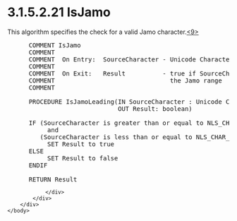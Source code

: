 <html dir="LTR" xmlns:mshelp="http://msdn.microsoft.com/mshelp" xmlns:ddue="http://ddue.schemas.microsoft.com/authoring/2003/5" xmlns:xlink="http://www.w3.org/1999/xlink" xmlns:tool="http://www.microsoft.com/tooltip">
    <head>
        <meta http-equiv="Content-Type" content="text/html; CHARSET=utf-8"></meta>
        <meta name="save" content="history"></meta>
        <title>3.1.5.2.21 IsJamo</title>
        <xml>
            <mshelp:toctitle title="3.1.5.2.21 IsJamo"></mshelp:toctitle>
            <mshelp:rltitle title="[MS-UCODEREF]: IsJamo"></mshelp:rltitle>
            <mshelp:keyword index="A" term="d27ff90a-34a2-40ff-87a2-957ffa3cf255"></mshelp:keyword>
            <mshelp:attr name="DCSext.ContentType" value="open specification"></mshelp:attr>
            <mshelp:attr name="AssetID" value="d27ff90a-34a2-40ff-87a2-957ffa3cf255"></mshelp:attr>
            <mshelp:attr name="TopicType" value="kbRef"></mshelp:attr>
            <mshelp:attr name="DCSext.Title" value="[MS-UCODEREF]: IsJamo" />
        </xml>
    </head>
    <body>
        <div id="header">
            <h1 class="heading">3.1.5.2.21 IsJamo</h1>
        </div>
        <div id="mainSection">
            <div id="mainBody">
                <div id="allHistory" class="saveHistory"></div>
                <div id="sectionSection0" class="section" name="collapseableSection">
                    

<p>This algorithm specifies the check for a valid Jamo
character.<a id="Appendix_A_Target_9"></a><a href="a6d86942-eaf6-44c6-8afd-1603b3f4f0aa.html#Appendix_A_9" aria-label="Product behavior note 9">&lt;9&gt;</a></p>

<dl>
<dd>
<div><pre> COMMENT IsJamo 
 COMMENT
 COMMENT  On Entry:  SourceCharacter - Unicode Character to test
 COMMENT
 COMMENT  On Exit:   Result          - true if SourceCharacter is in
 COMMENT                               the Jamo range
 COMMENT
  
 PROCEDURE IsJamoLeading(IN SourceCharacter : Unicode Character,
                         OUT Result: boolean)
  
 IF (SourceCharacter is greater than or equal to NLS_CHAR_FIRST_JAMO)
      and
    (SourceCharacter is less than or equal to NLS_CHAR_LAST_JAMO) THEN
      SET Result to true
 ELSE
      SET Result to false
 ENDIF
  
 RETURN Result
</pre></div>
</dd></dl>


                </div>
            </div>
        </div>
    </body>
</html>